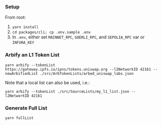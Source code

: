 ### Setup

From root:

1. `yarn install`
2. `cd packages/cli; cp .env.sample .env`
3. In `.env`, either set `MAINNET_RPC`, `GOERLI_RPC`, and `SEPOLIA_RPC` var or `INFURA_KEY`

### Arbify an L1 Token List

`yarn arbify --tokenList https://gateway.ipfs.io/ipns/tokens.uniswap.org --l2NetworkID 42161 --newArbifiedList ./src/ArbTokenLists/arbed_uniswap_labs.json`

Note that a local list can also be used, i.e.:

`yarn arbify --tokenList ./src/SourceLists/my_l1_list.json --l2NetworkID 42161`

### Generate Full List

`yarn fullList`
